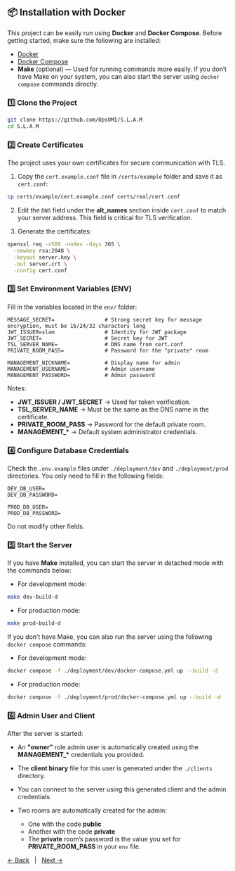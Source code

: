 ## 📦 Installation with Docker

This project can be easily run using **Docker** and **Docker Compose**. Before getting started, make sure the following are installed:

- [Docker](https://docs.docker.com/get-docker/)
- [Docker Compose](https://docs.docker.com/compose/install/)
- **Make** (optional) — Used for running commands more easily.
  If you don’t have Make on your system, you can also start the server using `docker compose` commands directly.

### 1️⃣ Clone the Project

```bash
git clone https://github.com/OpsOMI/S.L.A.M
cd S.L.A.M
```

### 2️⃣ Create Certificates

The project uses your own certificates for secure communication with TLS.

1. Copy the `cert.example.conf` file in `/certs/example` folder and save it as `cert.conf`:

```bash
cp certs/example/cert.example.conf certs/real/cert.conf
```

2. Edit the `DNS` field under the **alt_names** section inside `cert.conf` to match your server address.
   This field is critical for TLS verification.

3. Generate the certificates:

```bash
openssl req -x509 -nodes -days 365 \
  -newkey rsa:2048 \
  -keyout server.key \
  -out server.crt \
  -config cert.conf
```

### 3️⃣ Set Environment Variables (ENV)

Fill in the variables located in the `env/` folder:

```env
MESSAGE_SECRET=                # Strong secret key for message encryption, must be 16/24/32 characters long
JWT_ISSUER=slam                # Identity for JWT package
JWT_SECRET=                    # Secret key for JWT
TSL_SERVER_NAME=               # DNS name from cert.conf
PRIVATE_ROOM_PASS=             # Password for the "private" room

MANAGEMENT_NICKNAME=           # Display name for admin
MANAGEMENT_USERNAME=           # Admin username
MANAGEMENT_PASSWORD=           # Admin password
```

Notes:

- **JWT_ISSUER / JWT_SECRET** → Used for token verification.
- **TSL_SERVER_NAME** → Must be the same as the DNS name in the certificate.
- **PRIVATE_ROOM_PASS** → Password for the default private room.
- **MANAGEMENT\_\*** → Default system administrator credentials.

### 4️⃣ Configure Database Credentials

Check the `.env.example` files under `./deployment/dev` and `./deployment/prod` directories.
You only need to fill in the following fields:

```env
DEV_DB_USER=
DEV_DB_PASSWORD=

PROD_DB_USER=
PROD_DB_PASSWORD=
```

Do not modify other fields.

### 5️⃣ Start the Server

If you have **Make** installed, you can start the server in detached mode with the commands below:

- For development mode:

```bash
make dev-build-d
```

- For production mode:

```bash
make prod-build-d
```

If you don’t have Make, you can also run the server using the following `docker compose` commands:

- For development mode:

```bash
docker compose -f ./deployment/dev/docker-compose.yml up --build -d
```

- For production mode:

```bash
docker compose -f ./deployment/prod/docker-compose.yml up --build -d
```

### 6️⃣ Admin User and Client

After the server is started:

- An **"owner"** role admin user is automatically created using the **MANAGEMENT\_\*** credentials you provided.
- The **client binary** file for this user is generated under the `./clients` directory.
- You can connect to the server using this generated client and the admin credentials.
- Two rooms are automatically created for the admin:

  - One with the code **public**
  - Another with the code **private**
  - The **private** room’s password is the value you set for **PRIVATE_ROOM_PASS** in your `env` file.

[← Back](../../README.md)   |   [Next →](./02_features.md)
